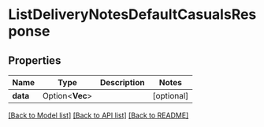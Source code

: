 # ListDeliveryNotesDefaultCasualsResponse

## Properties

Name | Type | Description | Notes
------------ | ------------- | ------------- | -------------
**data** | Option<**Vec<String>**> |  | [optional]

[[Back to Model list]](../README.md#documentation-for-models) [[Back to API list]](../README.md#documentation-for-api-endpoints) [[Back to README]](../README.md)


